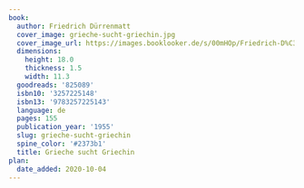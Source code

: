 ```yaml
---
book:
  author: Friedrich Dürrenmatt
  cover_image: grieche-sucht-griechin.jpg
  cover_image_url: https://images.booklooker.de/s/00mHOp/Friedrich-D%C3%BCrrenmatt+Grieche-sucht-Griechin.jpg
  dimensions:
    height: 18.0
    thickness: 1.5
    width: 11.3
  goodreads: '825089'
  isbn10: '3257225148'
  isbn13: '9783257225143'
  language: de
  pages: 155
  publication_year: '1955'
  slug: grieche-sucht-griechin
  spine_color: '#2373b1'
  title: Grieche sucht Griechin
plan:
  date_added: 2020-10-04
---
```

